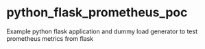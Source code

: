 # python_flask_prometheus_poc
Example python flask application and dummy load generator to test  prometheus metrics from flask
